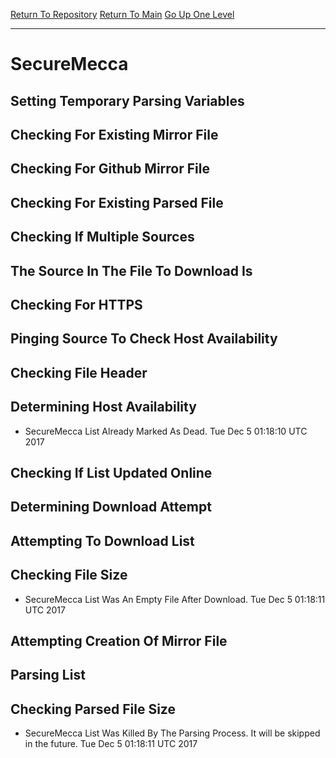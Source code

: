 [Return To Repository](https://github.com/deathbybandaid/piholeparser/)
[Return To Main](https://github.com/deathbybandaid/piholeparser/blob/master/RecentRunLogs/Mainlog.md)
[Go Up One Level](https://github.com/deathbybandaid/piholeparser/blob/master/RecentRunLogs/TopLevelScripts/30-Processing-Blacklists.md)
____________________________________
# SecureMecca
## Setting Temporary Parsing Variables
## Checking For Existing Mirror File
## Checking For Github Mirror File
## Checking For Existing Parsed File
## Checking If Multiple Sources
## The Source In The File To Download Is
## Checking For HTTPS
## Pinging Source To Check Host Availability
## Checking File Header
## Determining Host Availability
* SecureMecca List Already Marked As Dead. Tue Dec 5 01:18:10 UTC 2017
## Checking If List Updated Online
## Determining Download Attempt
## Attempting To Download List
## Checking File Size
* SecureMecca List Was An Empty File After Download. Tue Dec 5 01:18:11 UTC 2017
## Attempting Creation Of Mirror File
## Parsing List
## Checking Parsed File Size
* SecureMecca List Was Killed By The Parsing Process. It will be skipped in the future. Tue Dec 5 01:18:11 UTC 2017
